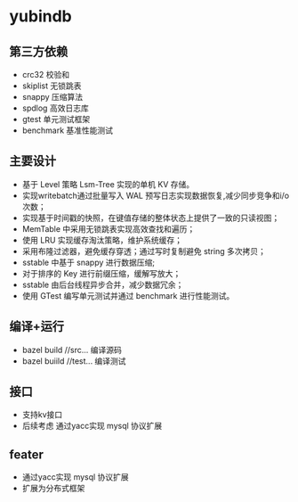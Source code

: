 # yubindb

## 第三方依赖

* crc32 校验和
* skiplist 无锁跳表
* snappy 压缩算法
* spdlog 高效日志库
* gtest 单元测试框架
* benchmark 基准性能测试

## 主要设计
* 基于 Level 策略 Lsm-Tree 实现的单机 KV 存储。
* 实现writebatch通过批量写入 WAL 预写日志实现数据恢复,减少同步竞争和i/o次数；
* 实现基于时间戳的快照，在键值存储的整体状态上提供了一致的只读视图；
* MemTable 中采用无锁跳表实现高效查找和遍历；
* 使用 LRU 实现缓存淘汰策略，维护系统缓存；
* 采用布隆过滤器，避免缓存穿透；通过写时复制避免 string 多次拷贝；
* sstable 中基于 snappy 进行数据压缩;
* 对于排序的 Key 进行前缀压缩，缓解写放大；
* sstable 由后台线程异步合并，减少数据冗余；
* 使用 GTest 编写单元测试并通过 benchmark 进行性能测试。

## 编译+运行

* bazel build //src... 编译源码
* bazel buiild //test... 编译测试

## 接口
* 支持kv接口
* 后续考虑 通过yacc实现 mysql 协议扩展


## feater
* 通过yacc实现 mysql 协议扩展
* 扩展为分布式框架


